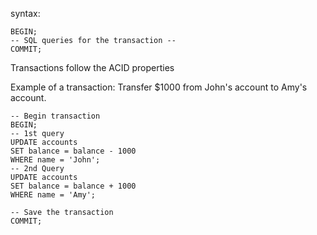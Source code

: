 syntax:
```postgresql
BEGIN;
-- SQL queries for the transaction --
COMMIT;
```

Transactions follow the ACID properties

Example of a transaction:
Transfer $1000 from John's account to Amy's account.

```postgresql
-- Begin transaction
BEGIN;
-- 1st query
UPDATE accounts
SET balance = balance - 1000
WHERE name = 'John';
-- 2nd Query
UPDATE accounts
SET balance = balance + 1000
WHERE name = 'Amy';

-- Save the transaction
COMMIT;
```